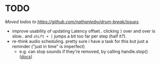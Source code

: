 # TODO

_Moved todos to https://github.com/nathanleiby/drum-break/issues._

- improve usability of updating Latency offset.. clicking `]` over and over is slow.. and `shift + ]` jumps a bit too far per step (half it?).
- re-think audio scheduling. pretty sure i have a task for this but just a reminder ("just in time" is imperfect)
  - e.g. can stop sounds if they're removed, by calling handle.stop() ([docs](https://tesselode.github.io/kira/playing-sounds.html))
